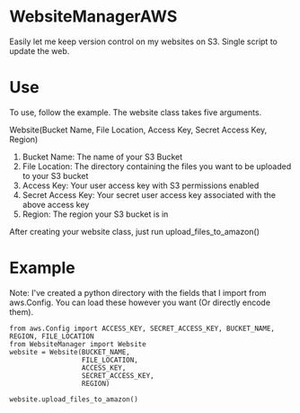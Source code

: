 # WebsiteManagerAWS
Easily let me keep version control on my websites on S3.  Single script to update the web.

# Use

To use, follow the example.  The website class takes five arguments.  

Website(Bucket Name, File Location, Access Key, Secret Access Key, Region)

1) Bucket Name: The name of your S3 Bucket  
2) File Location: The directory containing the files you want to be uploaded to your S3 bucket  
3) Access Key: Your user access key with S3 permissions enabled  
4) Secret Access Key: Your secret user access key associated with the above access key  
5) Region: The region your S3 bucket is in  

After creating your website class, just run upload_files_to_amazon()

# Example
Note: I've created a python directory with the fields that I import from aws.Config. You can load these however you want (Or directly encode them).

```
from aws.Config import ACCESS_KEY, SECRET_ACCESS_KEY, BUCKET_NAME, REGION, FILE_LOCATION  
from WebsiteManager import Website  
website = Website(BUCKET_NAME,  
                  FILE_LOCATION,  
                  ACCESS_KEY,  
                  SECRET_ACCESS_KEY,  
                  REGION)  

website.upload_files_to_amazon()  
```
